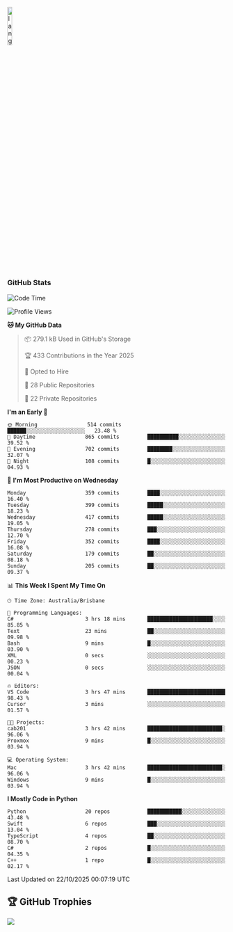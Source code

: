 <p align="left"><img width=15%" src="https://github.com/alansmathew/alansmathew/raw/master/lang.gif" alt="lang image here" /></p>

# <h3 align="left">GitHub Stats</h3>

<!--START_SECTION:waka-->
![Code Time](http://img.shields.io/badge/Code%20Time-623%20hrs%208%20mins-blue)

![Profile Views](http://img.shields.io/badge/Profile%20Views-1-blue)

**🐱 My GitHub Data** 

> 📦 279.1 kB Used in GitHub's Storage 
 > 
> 🏆 433 Contributions in the Year 2025
 > 
> 💼 Opted to Hire
 > 
> 📜 28 Public Repositories 
 > 
> 🔑 22 Private Repositories 
 > 
**I'm an Early 🐤** 

```text
🌞 Morning                514 commits         ██████░░░░░░░░░░░░░░░░░░░   23.48 % 
🌆 Daytime                865 commits         ██████████░░░░░░░░░░░░░░░   39.52 % 
🌃 Evening                702 commits         ████████░░░░░░░░░░░░░░░░░   32.07 % 
🌙 Night                  108 commits         █░░░░░░░░░░░░░░░░░░░░░░░░   04.93 % 
```
📅 **I'm Most Productive on Wednesday** 

```text
Monday                   359 commits         ████░░░░░░░░░░░░░░░░░░░░░   16.40 % 
Tuesday                  399 commits         █████░░░░░░░░░░░░░░░░░░░░   18.23 % 
Wednesday                417 commits         █████░░░░░░░░░░░░░░░░░░░░   19.05 % 
Thursday                 278 commits         ███░░░░░░░░░░░░░░░░░░░░░░   12.70 % 
Friday                   352 commits         ████░░░░░░░░░░░░░░░░░░░░░   16.08 % 
Saturday                 179 commits         ██░░░░░░░░░░░░░░░░░░░░░░░   08.18 % 
Sunday                   205 commits         ██░░░░░░░░░░░░░░░░░░░░░░░   09.37 % 
```


📊 **This Week I Spent My Time On** 

```text
🕑︎ Time Zone: Australia/Brisbane

💬 Programming Languages: 
C#                       3 hrs 18 mins       █████████████████████░░░░   85.85 % 
Text                     23 mins             ██░░░░░░░░░░░░░░░░░░░░░░░   09.98 % 
Bash                     9 mins              █░░░░░░░░░░░░░░░░░░░░░░░░   03.90 % 
XML                      0 secs              ░░░░░░░░░░░░░░░░░░░░░░░░░   00.23 % 
JSON                     0 secs              ░░░░░░░░░░░░░░░░░░░░░░░░░   00.04 % 

🔥 Editors: 
VS Code                  3 hrs 47 mins       █████████████████████████   98.43 % 
Cursor                   3 mins              ░░░░░░░░░░░░░░░░░░░░░░░░░   01.57 % 

🐱‍💻 Projects: 
cab201                   3 hrs 42 mins       ████████████████████████░   96.06 % 
Proxmox                  9 mins              █░░░░░░░░░░░░░░░░░░░░░░░░   03.94 % 

💻 Operating System: 
Mac                      3 hrs 42 mins       ████████████████████████░   96.06 % 
Windows                  9 mins              █░░░░░░░░░░░░░░░░░░░░░░░░   03.94 % 
```

**I Mostly Code in Python** 

```text
Python                   20 repos            ███████████░░░░░░░░░░░░░░   43.48 % 
Swift                    6 repos             ███░░░░░░░░░░░░░░░░░░░░░░   13.04 % 
TypeScript               4 repos             ██░░░░░░░░░░░░░░░░░░░░░░░   08.70 % 
C#                       2 repos             █░░░░░░░░░░░░░░░░░░░░░░░░   04.35 % 
C++                      1 repo              █░░░░░░░░░░░░░░░░░░░░░░░░   02.17 % 
```




 Last Updated on 22/10/2025 00:07:19 UTC
<!--END_SECTION:waka-->

## 🏆 GitHub Trophies

![](https://github-profile-trophy.vercel.app/?username=samh06&theme=discord&no-frame=true&no-bg=false&margin-w=4)
